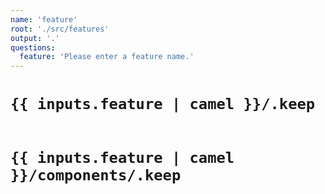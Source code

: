 ```yaml
---
name: 'feature'
root: './src/features'
output: '.'
questions:
  feature: 'Please enter a feature name.'
---
```


# `{{ inputs.feature | camel }}/.keep`

```txt
```

# `{{ inputs.feature | camel }}/components/.keep`

```txt
```
